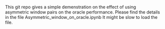This git repo gives a simple demenstration on the effect of using asymmetric window pairs on the oracle performance. Please find the details in the file Asymmetric_window_on_oracle.ipynb
It might be slow to load the file.
